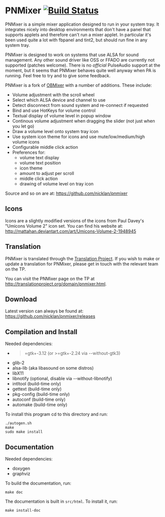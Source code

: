 PNMixer [![Build Status](https://travis-ci.org/nicklan/pnmixer.svg?branch=master)](https://travis-ci.org/nicklan/pnmixer)
=======

PNMixer is a simple mixer application designed to run in your system
tray. It integrates nicely into desktop environments that don't have
a panel that supports applets and therefore can't run a mixer applet.
In particular it's been used quite a lot with fbpanel and tint2, but
should run fine in any system tray.

PNMixer is designed to work on systems that use ALSA for sound management.
Any other sound driver like OSS or FFADO are currently not supported
(patches welcome). There is no *official* PulseAudio support at the moment,
but it seems that PNMixer behaves quite well anyway when PA is running.
Feel free to try and to give some feedback.

PNMixer is a fork of [OBMixer](http://jpegserv.com/?page_id=282) with
a number of additions. These include:

- Volume adjustment with the scroll wheel
- Select which ALSA device and channel to use
- Detect disconnect from sound system and re-connect if requested
- Bind and use HotKeys for volume control
- Textual display of volume level in popup window
- Continous volume adjustment when dragging the slider (not just when you let go)
- Draw a volume level onto system tray icon
- Use system icon theme for icons and use mute/low/medium/high
  volume icons
- Configurable middle click action
- Preferences for:
	- volume text display
	- volume text position
	- icon theme
	- amount to adjust per scroll
	- middle click action
	- drawing of volume level on tray icon

Source and so on are at: <https://github.com/nicklan/pnmixer>

Icons
-----
Icons are a slightly modified versions of the icons from Paul Davey's
"Umicons Volume 2" icon set. You can find his website at:
<http://mattahan.deviantart.com/art/Umicons-Volume-2-1948945>

Translation
-----------
PNMixer is translated through the [Translation Project](http://translationproject.org/).
If you wish to make or update a translation for PNMixer, please get in touch
with the relevant team on the TP.

You can visit the PNMixer page on the TP at
<http://translationproject.org/domain/pnmixer.html>.

Download
--------
Latest version can always be found at: <https://github.com/nicklan/pnmixer/releases>

Compilation and Install
-----------------------
Needed dependencies:
- >=gtk+-3.12	(or >=gtk+-2.24 via --without-gtk3)
- glib-2
- alsa-lib	(aka libasound on some distros)
- libX11
- libnotify	(optional, disable via --without-libnotify)
- intltool	(build-time only)
- gettext       (build-time only)
- pkg-config	(build-time only)
- autoconf	(build-time only)
- automake	(build-time only)

To install this program cd to this directory and run:

    ./autogen.sh
    make
    sudo make install

Documentation
-------------
Needed dependencies:
- doxygen
- graphviz

To build the documentation, run:

    make doc

The documentation is built in `src/html`. To install it, run:

    make install-doc
